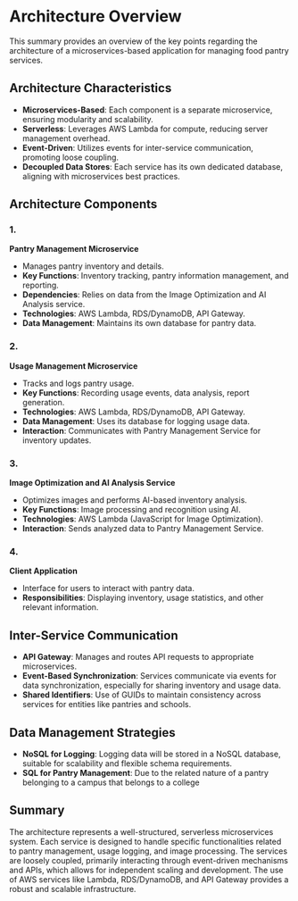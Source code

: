 # Architecture Overview

This summary provides an overview of the key points regarding the architecture of a microservices-based application for managing food pantry services.

## Architecture Characteristics

- **Microservices-Based**: Each component is a separate microservice, ensuring modularity and scalability.
- **Serverless**: Leverages AWS Lambda for compute, reducing server management overhead.
- **Event-Driven**: Utilizes events for inter-service communication, promoting loose coupling.
- **Decoupled Data Stores**: Each service has its own dedicated database, aligning with microservices best practices.

## Architecture Components

### 1.
**Pantry Management Microservice**
   - Manages pantry inventory and details.
   - **Key Functions**: Inventory tracking, pantry information management, and reporting.
   - **Dependencies**: Relies on data from the Image Optimization and AI Analysis service.
   - **Technologies**: AWS Lambda, RDS/DynamoDB, API Gateway.
   - **Data Management**: Maintains its own database for pantry data.

### 2.
**Usage Management Microservice**
   - Tracks and logs pantry usage.
   - **Key Functions**: Recording usage events, data analysis, report generation.
   - **Technologies**: AWS Lambda, RDS/DynamoDB, API Gateway.
   - **Data Management**: Uses its database for logging usage data.
   - **Interaction**: Communicates with Pantry Management Service for inventory updates.

### 3.
**Image Optimization and AI Analysis Service**
   - Optimizes images and performs AI-based inventory analysis.
   - **Key Functions**: Image processing and recognition using AI.
   - **Technologies**: AWS Lambda (JavaScript for Image Optimization).
   - **Interaction**: Sends analyzed data to Pantry Management Service.

### 4.
**Client Application**
   - Interface for users to interact with pantry data.
   - **Responsibilities**: Displaying inventory, usage statistics, and other relevant information.

## Inter-Service Communication

- **API Gateway**: Manages and routes API requests to appropriate microservices.
- **Event-Based Synchronization**: Services communicate via events for data synchronization, especially for sharing inventory and usage data.
- **Shared Identifiers**: Use of GUIDs to maintain consistency across services for entities like pantries and schools.

## Data Management Strategies

- **NoSQL for Logging**: Logging data will be stored in a NoSQL database, suitable for scalability and flexible schema requirements.
- **SQL for Pantry Management**: Due to the related nature of a pantry belonging to a campus that belongs to a college

## Summary

The architecture represents a well-structured, serverless microservices system. Each service is designed to handle specific functionalities related to pantry management, usage logging, and image processing. The services are loosely coupled, primarily interacting through event-driven mechanisms and APIs, which allows for independent scaling and development. The use of AWS services like Lambda, RDS/DynamoDB, and API Gateway provides a robust and scalable infrastructure.
